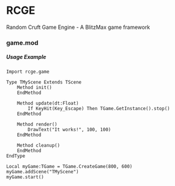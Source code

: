 
# RCGE
Random Cruft Game Engine - A BlitzMax game framework

### game.mod
##### Usage Example
``` BlitzMax
Import rcge.game

Type TMyScene Extends TScene
	Method init()
	EndMethod
	
	Method update(dt:Float)
		If KeyHit(Key_Escape) Then TGame.GetInstance().stop()
	EndMethod
	
	Method render()
		DrawText("It works!", 100, 100)
	EndMethod
	
	Method cleanup()
	EndMethod
EndType

Local myGame:TGame = TGame.CreateGame(800, 600)
myGame.addScene("TMyScene")
myGame.start()
```